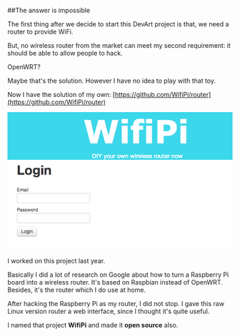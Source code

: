 ##The answer is impossible

The first thing after we decide to start this DevArt project is that, we need a router to provide WiFi.

But, no wireless router from the market can meet my second requirement: it should be able to allow people to hack.

OpenWRT?

Maybe that's the solution. However I have no idea to play with that toy.

Now I have the solution of my own: [https://github.com/WifiPi/router](https://github.com/WifiPi/router)

![WifiPi](../project_images/wifipi.png?raw=true "WifiPi")

I worked on this project last year.

Basically I did a lot of research on Google about how to turn a Raspberry Pi board into a wireless router. It's based on Raspbian instead of OpenWRT. Besides, it's the router which I do use at home.

After hacking the Raspberry Pi as my router, I did not stop. I gave this raw Linux version router a web interface, since I thought it's quite useful.

I named that project **WifiPi** and made it **open source** also.
